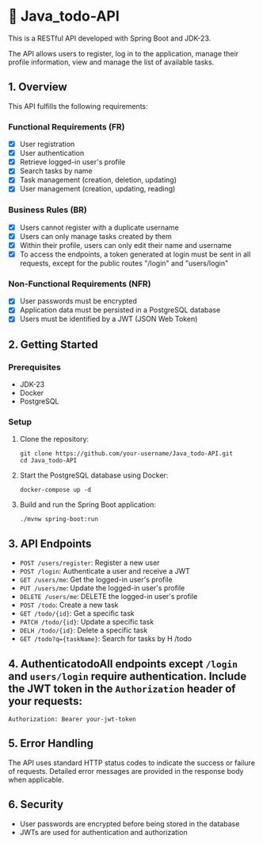 # 🚀 Java_todo-API

This is a RESTful API developed with Spring Boot and JDK-23.

The API allows users to register, log in to the application, manage their profile information, view and manage the list of available tasks.

## 1. Overview

This API fulfills the following requirements:

### Functional Requirements (FR)

- [x] User registration
- [x] User authentication
- [x] Retrieve logged-in user's profile
- [x] Search tasks by name
- [x] Task management (creation, deletion, updating)
- [x] User management (creation, updating, reading)

### Business Rules (BR)

- [x] Users cannot register with a duplicate username
- [x] Users can only manage tasks created by them
- [x] Within their profile, users can only edit their name and username
- [x] To access the endpoints, a token generated at login must be sent in all requests, except for the public routes "/login" and "users/login"

### Non-Functional Requirements (NFR)

- [x] User passwords must be encrypted
- [x] Application data must be persisted in a PostgreSQL database
- [x] Users must be identified by a JWT (JSON Web Token)

## 2. Getting Started

### Prerequisites

- JDK-23
- Docker
- PostgreSQL

### Setup

1. Clone the repository:
   ```
   git clone https://github.com/your-username/Java_todo-API.git
   cd Java_todo-API
   ```

2. Start the PostgreSQL database using Docker:
   ```
   docker-compose up -d
   ```

3. Build and run the Spring Boot application:
   ```
   ./mvnw spring-boot:run
   ```

## 3. API Endpoints

- `POST /users/register`: Register a new user
- `POST /login`: Authenticate a user and receive a JWT
- `GET /users/me`: Get the logged-in user's profile
- `PUT /users/me`: Update the logged-in user's profile
- `DELETE /users/me`: DELETE the logged-in user's profile
- `POST /todo`: Create a new task
- `GET /todo/{id}`: Get a specific task
- `PATCH /todo/{id}`: Update a specific task
- `DELH /todo/{id}`: Delete a specific task
- `GET /todo?q={taskName}`: Search for tasks by H /todo

## 4. AuthenticatodoAll endpoints except `/login` and `users/login` require authentication. Include the JWT token in the `Authorization` header of your requests:

```
Authorization: Bearer your-jwt-token
```

## 5. Error Handling

The API uses standard HTTP status codes to indicate the success or failure of requests. Detailed error messages are provided in the response body when applicable.

## 6. Security

- User passwords are encrypted before being stored in the database
- JWTs are used for authentication and authorization

